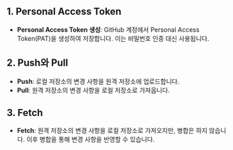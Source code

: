 ## 1. Personal Access Token
- **Personal Access Token 생성**: GitHub 계정에서 Personal Access Token(PAT)을 생성하여 저장합니다. 이는 비밀번호 인증 대신 사용됩니다.

## 2. Push와 Pull
- **Push**: 로컬 저장소의 변경 사항을 원격 저장소에 업로드합니다.
- **Pull**: 원격 저장소의 변경 사항을 로컬 저장소로 가져옵니다.

## 3. Fetch
- **Fetch**: 원격 저장소의 변경 사항을 로컬 저장소로 가져오지만, 병합은 하지 않습니다. 이후 병합을 통해 변경 사항을 반영할 수 있습니다.
